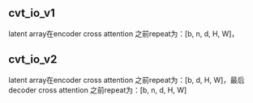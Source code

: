## cvt_io_v1

latent array在encoder cross attention 之前repeat为：[b, n, d, H, W]，

## cvt_io_v2

latent array在encoder cross attention 之前repeat为：[b, d, H, W]，最后decoder cross attention 之前repeat为：[b, n, d, H, W]
